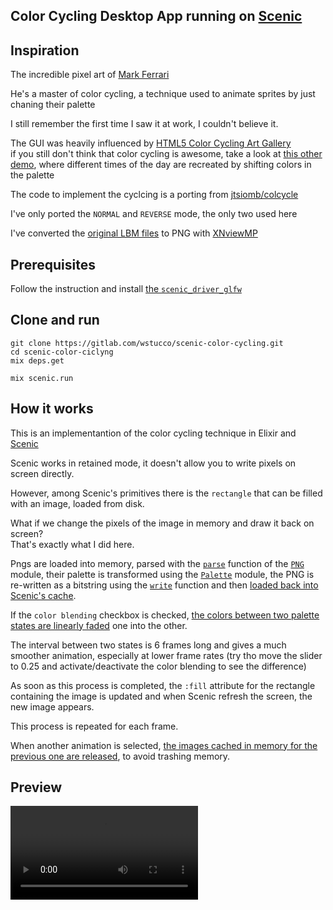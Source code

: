 ## Color Cycling Desktop App running on [Scenic](https://github.com/boydm/scenic/)

## Inspiration

The incredible pixel art of [Mark Ferrari](http://markferrari.com/art/8bit-game-art/)

He's a master of color cycling, a technique used to animate sprites by just chaning their palette

I still remember the first time I saw it at work, I couldn't believe it.

The GUI was heavily influenced by [HTML5 Color Cycling Art Gallery](http://www.effectgames.com/demos/canvascycle/)  
if you still don't think that color cycling is awesome, take a look at [this other demo](http://www.effectgames.com/demos/worlds/),
where different times of the day are recreated by shifting colors in the palette

The code to implement the cyclcing is a porting from [jtsiomb/colcycle](https://github.com/jtsiomb/colcycle)

I've only ported the `NORMAL` and `REVERSE` mode, the only two used here

I've converted the [original LBM files](https://github.com/jtsiomb/colcycle/wiki#lbm-images) to PNG with [XNviewMP](https://www.xnview.com/en/xnviewmp/)

## Prerequisites

Follow the instruction and install [the `scenic_driver_glfw`](https://github.com/boydm/scenic_new#install-prerequisites)

## Clone and run

`git clone https://gitlab.com/wstucco/scenic-color-cycling.git`  
`cd scenic-color-ciclyng`  
`mix deps.get`  
  
`mix scenic.run`

## How it works

This is an implementantion of the color cycling technique in Elixir and [Scenic](https://github.com/boydm/scenic/)

Scenic works in retained mode, it doesn't allow you to write pixels on screen directly.

However, among Scenic's primitives there is the `rectangle` that can be filled with an
image, loaded from disk.

What if we change the pixels of the image in memory and draw it back on screen?  
That's exactly what I did here.

Pngs are loaded into memory, parsed with the [`parse`](https://gitlab.com/wstucco/scenic-color-cycling/blob/78735a67bf495df49ff8551fa082e7a0519a08b5/lib/png.ex#L20) function of the [`PNG`](https://gitlab.com/wstucco/scenic-color-cycling/blob/78735a67bf495df49ff8551fa082e7a0519a08b5/lib/png.ex) module, their
palette is transformed using the [`Palette`](https://gitlab.com/wstucco/scenic-color-cycling/blob/78735a67bf495df49ff8551fa082e7a0519a08b5/lib/color-cycling/palette.ex) module, the PNG
is re-written as a bitstring using the [`write`](https://gitlab.com/wstucco/scenic-color-cycling/blob/78735a67bf495df49ff8551fa082e7a0519a08b5/lib/png.ex#L52) function and then
[loaded back into Scenic's cache](https://gitlab.com/wstucco/scenic-color-cycling/blob/78735a67bf495df49ff8551fa082e7a0519a08b5/lib/components/color_cycling.ex#L158).

If the `color blending` checkbox is checked, [the colors between two palette states
are linearly faded](https://gitlab.com/wstucco/scenic-color-cycling/blob/78735a67bf495df49ff8551fa082e7a0519a08b5/lib/components/color_cycling.ex#L68) one into the other.

The interval between two states is 6 frames long and gives a much smoother animation,
especially at lower frame rates (try tho move the slider to 0.25 and activate/deactivate
the color blending to see the difference)

As soon as this process is completed, the `:fill` attribute for the rectangle containing the
image is updated and when Scenic refresh the screen, the new image appears.

This process is repeated for each frame.

When another animation is selected, [the images cached in memory for the previous one
are released](https://gitlab.com/wstucco/scenic-color-cycling/blob/78735a67bf495df49ff8551fa082e7a0519a08b5/lib/components/color_cycling.ex#L83), to avoid trashing memory.

## Preview

<video controls>
  <source src="priv/color-cycling.webm" type="video/webm">
  <source src="priv/color-cycling.mp4" type="video/mp4">
</video>